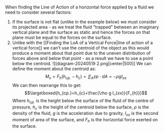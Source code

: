 When finding the Line of Action of a horizontal force applied by a fluid we need to consider several factors:
1) If the surface is not flat (unlike in the example below) we must consider its projected area - as we treat the fluid "trapped" between an imaginary vertical plane and the surface as static and hence the forces on that plane must be equal to the forces on the surface.
2) Unlike with the [[Finding the LoA of a Vertical Force|line of action of a vertical force]] we can't use the centroid of the object as this would produce a moment about that point due to the uneven distribution of forces above and below that point - as a result we have to use a point below the centroid.
![[diagram-20240519 2.png|center|500]]
We can define the moment about the centroid as:
$$M_x=F_{h}(h_{cp.}-h_{c})=\iint_{A}zp\cdot dA=-\rho gI_{xx}$$
We can then rearrange this to get:
$$\large\boxed{h_{cp.}=h_{c}+\frac{\rho g I_{xx}}{F_{h}}}$$
Where $h_{cp.}$ is the height below the surface of the fluid of the centre of pressure, $h_{c}$ is the height of the centroid below the surface, $\rho$ is the density of the fluid, $g$ is the acceleration due to gravity, $I_{xx}$ is the second moment of area of the surface, and $F_{h}$ is the horizontal force exerted on the surface.